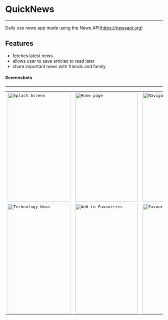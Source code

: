 # QuickNews
--------
Daily use news app made using the News API(https://newsapi.org)

Features
--------
- fetches latest news. 
- allows user to save articles to read later
- share important news with friends and family

#### Screenshots
--------
<table>
    <tr>
     <td><kbd><img src="https://user-images.githubusercontent.com/40112826/64059395-730bb680-cbd9-11e9-8e4b-364ba7b3dc29.png" width="200" height="350" title="Splash Screen""></kbd></td>
     <td><kbd><img src="https://user-images.githubusercontent.com/40112826/64059456-aa2e9780-cbda-11e9-93bd-c60a32601176.png" width="200" height="350" title="Home page"></kbd></td>
     <td><kbd><img src="https://user-images.githubusercontent.com/40112826/64059500-828bff00-cbdb-11e9-9894-4a74151a19b9.png" width="200" height="350" title="Navigation Drawer"> </kbd></td>
     <td><kbd><img src="https://user-images.githubusercontent.com/40112826/64059505-abac8f80-cbdb-11e9-9068-f92181fbac95.png" width="200" height="350" title="Science News"> </kbd></td>
     <tr> 
      <td><kbd><img src="https://user-images.githubusercontent.com/40112826/64059517-d565b680-cbdb-11e9-9e5e-b7e58b53210e.png" width="200" height="350" title="Technology News"> </kbd></td>
      <td><kbd><img src="https://user-images.githubusercontent.com/40112826/64060631-45306d00-cbed-11e9-9c4a-0cf824d155e4.png" width="200" height="350" title="Add to Favourites"> </kbd></td>
      <td><kbd><img src="https://user-images.githubusercontent.com/40112826/64059528-1231ad80-cbdc-11e9-84ce-eae7f7f1b3be.png" width="200" height="350" title="Favourites"> </kbd></td>
    </tr>
  </table>
